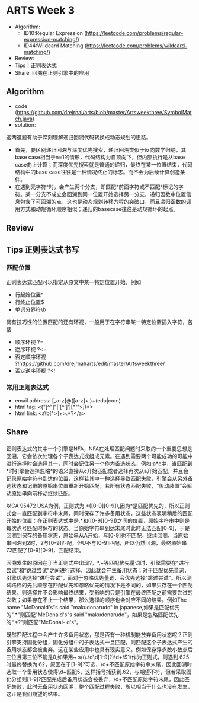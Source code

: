 # ARTS Week 3

* Algorithm:
  - ID10:Regular Expression (https://leetcode.com/problems/regular-expression-matching/)
  - ID44:Wildcard Matching (https://leetcode.com/problems/wildcard-matching/)
* Review:
* Tips：正则表达式
* Share: 回溯在正则引擎中的应用

## Algorithm
- code (https://github.com/drejrnal/arts/blob/master/Artsweekthree/SymbolMatch.java)
- solution:

这两道题有助于深刻理解递归回溯代码转换成动态规划的思路。
  - 首先，要区别递归回溯与深度优先搜索，递归回溯类似于反向数学归纳，其base case相当于n=1的情形，代码结构为自顶向下，但内部执行是从base case向上计算；而深度优先搜索就是普通的递归，最终在某一位置结束，代码结构中的base case往往是一种情况终止的标志。而不会为后续计算创造条件。
  - 在遇到元字符\*时，会产生两个分支，即匹配\*前面字符或不匹配\*标记的字符。某一分支不成立会回溯到同一位置开始选择另一分支，递归函数中位置信息包含了可回溯的点，这也是动态规划转移方程的突破口，而且递归函数的调用方式和动规循环顺序相似；递归的basecase往往是动规循环的起点。
  
  
## Review


## Tips 正则表达式书写
### 匹配位置
正则表达式匹配可以指定从原文中某一特定位置开始，例如
  - 行起始位置^
  - 行终止位置$
  - 单词分界符\b
  
具有技巧性的位置匹配的还有环视，一般用于在字符串某一特定位置插入字符，包括
  - 顺序环视 ?=
  - 逆序环视 ?<=
  - 否定顺序环视 ?!https://github.com/drejrnal/arts/edit/master/Artsweekthree/
  - 否定逆序环视 ?<!
### 常用正则表达式
  - email address: [\_a-z]@([a-z]+.)+(edu|com)
  - html tag: <("[^"]"|'[^']'|[^"'>])*>
  - html link: <a\b[^>]+>.*?<\/a>

## Share
### 
正则表达式的其中一个引擎是NFA，NFA在处理匹配问题时采取的一个重要思想是回溯，它会依次处理各个子表达式或组成元素。在遇到需要两个可能成功的可能中进行选择时会选择其一，同时会记住另一个作为备选状态，例如:a\*c中，当匹配到\*时引擎会选择忽略\*的语义直接从c开始匹配或者选择再次从a开始匹配，并且会记录原始字符串到达的位置，这样若其中一种选择导致匹配失败，引擎会从另外备选状态和记录的原始串位置重新开始匹配，若所有状态匹配失败，“传动装置”会驱动原始串向前移动继续匹配。

以CA 95472 USA为例，正则式为.\*([0-9][0-9]),因为\*是匹配优先的，所以正则式会一直匹配到字符串末尾，同时保存了许多备用状态，这些状态表明稍后的匹配开始的位置：在正则表达式中是.\*和([0-9][0-9])之间的位置，原始字符串中则是每次点号匹配时保存的状态。当原始字符串到达末尾时此时无法匹配[0-9]，于是回溯到保存的备用状态，原始串从A开始，与[0-9]也不匹配，继续回溯，当原始串回溯到2时，2与[0-9]匹配，但U不与[0-9]匹配，所以仍然回溯，最终原始串72匹配了[0-9][0-9]，匹配结束。

回溯发生的原因在于当正则式中出现?，*,+等匹配优先量词时，引擎需要在“进行尝试”和“跳过尝试”之间进行选择，因此就会产生备用状态；对于匹配优先量词，引擎优先选择“进行尝试”，而对于忽略优先量词，会优先选择“跳过尝试”。所以测试路径的先后顺序在匹配优先和忽略优先的情况下是不同的，如果只存在一个匹配结果，则选择并不会影响最终结果，受影响的只是引擎在最终匹配之前需要尝试的次数；如果存在不止一个结果，那么选择的顺序也会对应不同的结果。例如The name "McDonald's"s said "makudonarudo" in japanese,如果是匹配优先的".\*"则匹配"McDonald's"s said "makudonarudo"，如果是忽略匹配优先的“.\*?”则匹配"McDonal-
d's"。

既然匹配过程中会产生许多备用状态，那是否有一种机制能放弃备用状态呢？正则引擎支持固化分组，固化分组中的子表达式一旦匹配，则匹配这个子表达式产生的备用状态都会被舍弃。这在某些应用中也具有现实意义。例如保存浮点数小数点后三位且第三位不能是0,如果用~ s/(\\.\d\d[1-9]?)\d+/$1/作为正则式，则遇到.625时最终替换为.62，原因在于[1-9]?可选，\d+不匹配原始字符串末尾，因此回溯时选取一个备用状态使得\d+匹配5，这样括号捕获到.62，与期望不符，但若采取固化分组则[1-9]?匹配完成后备用状态会被丢弃，\d+不匹配原始字符末尾，因此匹配失败，此时无备用状态回溯，整个匹配过程失败，所以相当于什么也没有发生，这正是我们期望的结果。
